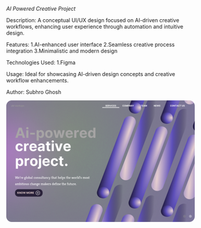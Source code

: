 *AI Powered Creative Project*

Description:
A conceptual UI/UX design focused on AI-driven creative workflows, enhancing user experience through automation and intuitive design.

Features:
1.AI-enhanced user interface
2.Seamless creative process integration
3.Minimalistic and modern design

Technologies Used:
1.Figma

Usage:
Ideal for showcasing AI-driven design concepts and creative workflow enhancements.

Author:
Subhro Ghosh

![Design Preview](./ai%20powered%20creative%20project.png)
